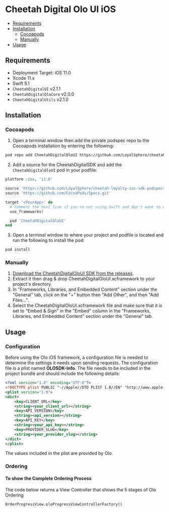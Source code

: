 # Cheetah Digital Olo UI iOS

- [Requirements](#requirements)
- [Installation](#installation)
	* [Cocoapods](#cocoapods)
	* [Manually](#manually)
- [Usage](#usage)

## Requirements
* Deployment Target: iOS 11.0
* Xcode 11.x
* Swift 5.1
* `CheetahDigitalUI` v2.1.1
* `CheetahDigitalOloCore` v2.0.0
* `CheetahDigitalUtils` v2.1.0

## Installation

### Cocoapods

1. Open a terminal window then add the private podspec repo to the Cocoapods installation by entering the following:

```sh
pod repo add CheetahDigitalOloUI https://github.com/LoyalSphere/cheetah-loyalty-ios-sdk-podspecs.git
```

2. Add a source for the CheetahDigitalSDK and add the `CheetahDigitalOloUI` pod in your podfile:

```ruby
platform :ios, '11.0'

source 'https://github.com/LoyalSphere/cheetah-loyalty-ios-sdk-podspecs.git'
source 'https://github.com/CocoaPods/Specs.git'

target '<YourApp>' do
  # Comment the next line if you're not using Swift and don't want to use dynamic frameworks
  use_frameworks!

  pod 'CheetahDigitalOloUI'
end
```

3. Open a terminal window to where your project and podfile is located and run the following to install the pod:

```sh
pod install
```

### Manually

1. [Download the CheetahDigitalOloUI SDK from the releases](https://github.com/LoyalSphere/cheetah-loyalty-ios-sdk/releases).
2. Extract it then drag & drop CheetahDigitalOloUI.xcframework to your project's directory.
3. In "Frameworks, Libraries, and Embedded Content" section under the "General" tab, click on the "+" button then "Add Other", and then "Add Files...".
4. Select the CheetahDigitalOloUI.xcframework file and make sure that it is set to "Embed & Sign" in the "Embed" column in the "Frameworks, Libraries, and Embedded Content" section under the "General" tab.

## Usage

### Configuration
Before using the Olo iOS framework, a configuration file is needed to determine the settings it needs upon sending requests. The configuration file is a plist named **OLOSDK-Info**. The file needs to be included in the project bundle and should include the following details:

```xml
<?xml version="1.0" encoding="UTF-8"?>
<!DOCTYPE plist PUBLIC "-//Apple//DTD PLIST 1.0//EN" "http://www.apple.com/DTDs/PropertyList-1.0.dtd">
<plist version="1.0">
<dict>
	<key>CLIENT_URL</key>
	<string><your_client_url></string>
	<key>API_VERSION</key>
	<string><api_version></string>
	<key>API_KEY</key>
	<string><your_api_key></string>
	<key>PROVIDER_SLUG</key>
	<string><your_provider_slug></string>
</dict>
</plist>
```

The values included in the plist are provided by Olo.

### Ordering

#### To show the Complete Ordering Process
The code below returns a View Controller that shows the 5 stages of Olo Ordering

```
OrderProgressView.oloProgressViewControllerFactory()
```
